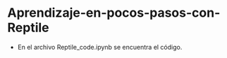 # Aprendizaje-en-pocos-pasos-con-Reptile

- En el archivo Reptile_code.ipynb se encuentra el código. 
